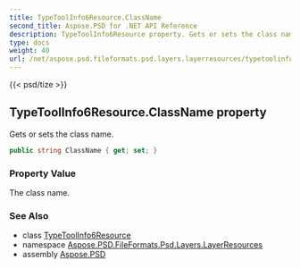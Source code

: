 ```yaml
---
title: TypeToolInfo6Resource.ClassName
second_title: Aspose.PSD for .NET API Reference
description: TypeToolInfo6Resource property. Gets or sets the class name
type: docs
weight: 40
url: /net/aspose.psd.fileformats.psd.layers.layerresources/typetoolinfo6resource/classname/
---
```

{{< psd/tize >}}
## TypeToolInfo6Resource.ClassName property

Gets or sets the class name.

```csharp
public string ClassName { get; set; }
```

### Property Value

The class name.

### See Also

* class [TypeToolInfo6Resource](../)
* namespace [Aspose.PSD.FileFormats.Psd.Layers.LayerResources](../../typetoolinfo6resource/)
* assembly [Aspose.PSD](../../../)


